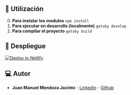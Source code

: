 ## 🚀 Utilización
0.  **Para instalar los modulos**
```npm install```
1.  **Para ejecutar en desarrollo (localmente)**
```gatsby develop```
2.  **Para compilar el proyecto**
```gatsby build```
## 💫 Despliegue
[![Deploy to Netlify](https://www.netlify.com/img/deploy/button.svg)](https://app.netlify.com/start/deploy?repository=https://github.com/gatsbyjs/gatsby-starter-hello-world)

## 💻 Autor 
* **Juan Manuel Mendoza Jacinto** - [Linkedin](https://pe.linkedin.com/in/juan-manuel-mendoza-jacinto-18515ab0) - [Github](https://github.com/fararay)